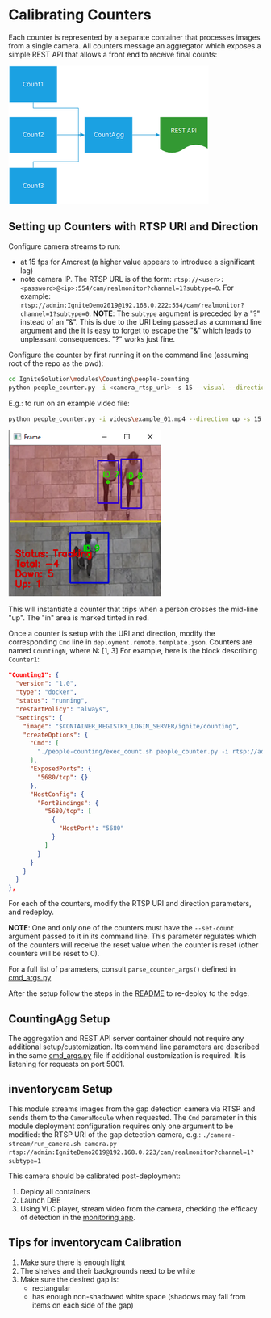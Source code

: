 # Calibrating Counters

Each counter is represented by a separate container that processes images from a single camera. All counters message an aggregator which exposes a simple REST API that allows a front end to receive final counts:

![](images/counterarch.png)

## Setting up Counters with RTSP URI and Direction

Configure camera streams to run:
* at 15 fps for Amcrest (a higher value appears to introduce a significant lag)
* note camera IP. The RTSP URL is of the form: `rtsp://<user>:<password>@<ip>:554/cam/realmonitor?channel=1?subtype=0`. For example: `rtsp://admin:IgniteDemo2019@192.168.0.222:554/cam/realmonitor?channel=1?subtype=0`.
**NOTE**: The `subtype` argument is preceded by a "?" instead of an "&". This is due to the URI being passed as a command line argument and the it is easy to forget to escape the "&" which leads to unpleasant consequences. "?" works just fine.


Configure the counter by first running it on the command line (assuming root of the repo as the pwd):

```sh
cd IgniteSolution\modules\Counting\people-counting
python people_counter.py -i <camera_rtsp_url> -s 15 --visual --direction <left, right, up, down> --id 1
```

E.g.: to run on an example video file:

```sh
python people_counter.py -i videos\example_01.mp4 --direction up -s 15 --visual --id 1
```

![](images/count_video.png)

This will instantiate a counter that trips when a person crosses the mid-line "up". The "in" area is marked tinted in red.

Once a counter is setup with the URI and direction, modify the corresponding `Cmd` line in `deployment.remote.template.json`. Counters are named `CountingN`, where N: [1, 3] For example, here is the block describing `Counter1`:
```json
"Counting1": {
  "version": "1.0",
  "type": "docker",
  "status": "running",
  "restartPolicy": "always",
  "settings": {
    "image": "$CONTAINER_REGISTRY_LOGIN_SERVER/ignite/counting",
    "createOptions": {
      "Cmd": [
        "./people-counting/exec_count.sh people_counter.py -i rtsp://admin:IgniteDemo2019@192.168.0.222:554/cam/realmonitor?channel=1?subtype=0 --direction left -s 15 --id cam1 --set-count"
      ],
      "ExposedPorts": {
        "5680/tcp": {}
      },
      "HostConfig": {
        "PortBindings": {
          "5680/tcp": [
            {
              "HostPort": "5680"
            }
          ]
        }
      }
    }
  }
},
```
For each of the counters, modify the RTSP URI and direction parameters, and redeploy.

**NOTE**: One and only one of the counters must have the `--set-count` argument passed to it in its command line. This parameter regulates which of the counters will receive the reset value when the counter is reset (other counters will be reset to 0).

For a full list of parameters, consult `parse_counter_args()` defined in [cmd_args.py](../modules/CameraStream/camera-stream/cmdline/cmd_args.py)

After the setup follow the steps in the [README](../README.md) to re-deploy to the edge.

## CountingAgg Setup

The aggregation and REST API server container should not require any additional setup/customization. Its command line parameters are described in the same [cmd_args.py](../modules/CameraStream/camera-stream/cmdline/cmd_args.py) file if additional customization is required. It is listening for requests on port 5001.

## inventorycam Setup

This module streams images from the gap detection camera via RTSP and sends them to the `CameraModule` when requested. The `Cmd` parameter in this module deployment configuration requires only one argument to be modified: the RTSP URI of the gap detection camera, e.g.: `./camera-stream/run_camera.sh camera.py rtsp://admin:IgniteDemo2019@192.168.0.223/cam/realmonitor?channel=1?subtype=1`

This camera should be calibrated post-deployment:
1. Deploy all containers
1. Launch DBE
1. Using VLC player, stream video from the camera, checking the efficacy of detection in the [monitoring app](https://igniteshelf.azurewebsites.net/dashboard).

## Tips for inventorycam Calibration

1. Make sure there is enough light
1. The shelves and their backgrounds need to be white
1. Make sure the desired gap is:
    * rectangular
    * has enough non-shadowed white space (shadows may fall from items on each side of the gap)